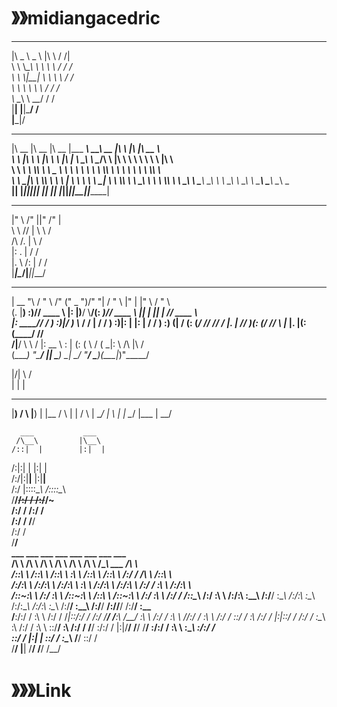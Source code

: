 # 》》midiangacedric
 _____ ______       ___    ___                                                           
|\   _ \  _   \    |\  \  /  /|                                                          
\ \  \\\__\ \  \   \ \  \/  / /                                                          
 \ \  \\|__| \  \   \ \    / /                                                           
  \ \  \    \ \  \   \/  /  /                                                            
   \ \__\    \ \__\__/  / /                                                              
    \|__|     \|__|\___/ /                                                               
                  \|___|/                                                                
                                                                                         
                                                                                         
 ________  ________  ________  _________  ________ ________  ___       ___  ________     
|\   __  \|\   __  \|\   __  \|\___   ___\\  _____\\   __  \|\  \     |\  \|\   __  \    
\ \  \|\  \ \  \|\  \ \  \|\  \|___ \  \_\ \  \__/\ \  \|\  \ \  \    \ \  \ \  \|\  \   
 \ \   ____\ \  \\\  \ \   _  _\   \ \  \ \ \   __\\ \  \\\  \ \  \    \ \  \ \  \\\  \  
  \ \  \___|\ \  \\\  \ \  \\  \|   \ \  \ \ \  \_| \ \  \\\  \ \  \____\ \  \ \  \\\  \ 
   \ \__\    \ \_______\ \__\\ _\    \ \__\ \ \__\   \ \_______\ \_______\ \__\ \_______\
    \|__|     \|_______|\|__|\|__|    \|__|  \|__|    \|_______|\|_______|\|__|\|_______|
                                                                                         
                                                                              
 ___      ___  ___  ___                                                                         
|"  \    /"  ||"  \/"  |                                                                        
 \   \  //   | \   \  /                                                                         
 /\\  \/.    |  \\  \/                                                                          
|: \.        |  /   /                                                                           
|.  \    /:  | /   /                                                                            
|___|\__/|___||___/                                                                             
                                                                                                
   _______    ______     _______  ___________  _______   ______    ___        __      ______    
  |   __ "\  /    " \   /"      \("     _   ")/"     "| /    " \  |"  |      |" \    /    " \   
  (. |__) :)// ____  \ |:        |)__/  \\__/(: ______)// ____  \ ||  |      ||  |  // ____  \  
  |:  ____//  /    ) :)|_____/   )   \\_ /    \/    | /  /    ) :)|:  |      |:  | /  /    ) :) 
  (|  /   (: (____/ //  //      /    |.  |    // ___)(: (____/ //  \  |___   |.  |(: (____/ //  
 /|__/ \   \        /  |:  __   \    \:  |   (:  (    \        /  ( \_|:  \  /\  |\\        /   
(_______)   \"_____/   |__|  \___)    \__|    \__/     \"_____/    \_______)(__\_|_)\"_____/    
                                                                                                

                                         
 |\/| \ /                                
 |  |  |                                 
                                         
 __   __   __  ___  ___  __          __  
|__) /  \ |__)  |  |__  /  \ |    | /  \ 
|    \__/ |  \  |  |    \__/ |___ | \__/ 
                                         

      ___           ___                                                                                                 
     /\__\         |\__\                                                                                                
    /::|  |        |:|  |                                                                                               
   /:|:|  |        |:|  |                                                                                               
  /:/|:|__|__      |:|__|__                                                                                             
 /:/ |::::\__\     /::::\__\                                                                                            
 \/__/~~/:/  /    /:/~~/~                                                                                               
       /:/  /    /:/  /                                                                                                 
      /:/  /     \/__/                                                                                                  
     /:/  /                                                                                                             
     \/__/                                                                                                              
      ___           ___           ___           ___           ___           ___           ___                   ___     
     /\  \         /\  \         /\  \         /\  \         /\  \         /\  \         /\__\      ___        /\  \    
    /::\  \       /::\  \       /::\  \        \:\  \       /::\  \       /::\  \       /:/  /     /\  \      /::\  \   
   /:/\:\  \     /:/\:\  \     /:/\:\  \        \:\  \     /:/\:\  \     /:/\:\  \     /:/  /      \:\  \    /:/\:\  \  
  /::\~\:\  \   /:/  \:\  \   /::\~\:\  \       /::\  \   /::\~\:\  \   /:/  \:\  \   /:/  /       /::\__\  /:/  \:\  \ 
 /:/\:\ \:\__\ /:/__/ \:\__\ /:/\:\ \:\__\     /:/\:\__\ /:/\:\ \:\__\ /:/__/ \:\__\ /:/__/     __/:/\/__/ /:/__/ \:\__\
 \/__\:\/:/  / \:\  \ /:/  / \/_|::\/:/  /    /:/  \/__/ \/__\:\ \/__/ \:\  \ /:/  / \:\  \    /\/:/  /    \:\  \ /:/  /
      \::/  /   \:\  /:/  /     |:|::/  /    /:/  /           \:\__\    \:\  /:/  /   \:\  \   \::/__/      \:\  /:/  / 
       \/__/     \:\/:/  /      |:|\/__/     \/__/             \/__/     \:\/:/  /     \:\  \   \:\__\       \:\/:/  /  
                  \::/  /       |:|  |                                    \::/  /       \:\__\   \/__/        \::/  /   
                   \/__/         \|__|                                     \/__/         \/__/                 \/__/    
# 》》》Link

